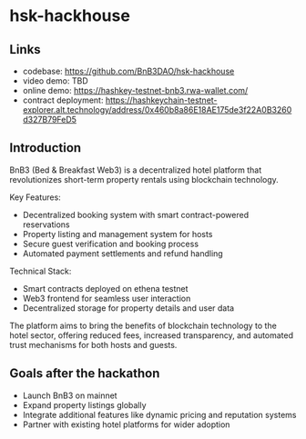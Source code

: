 # hsk-hackhouse

## Links

- codebase: https://github.com/BnB3DAO/hsk-hackhouse
- video demo: TBD
- online demo: https://hashkey-testnet-bnb3.rwa-wallet.com/
- contract deployment: https://hashkeychain-testnet-explorer.alt.technology/address/0x460b8a86E18AE175de3f22A0B3260d327B79FeD5

## Introduction

BnB3 (Bed & Breakfast Web3) is a decentralized hotel platform that revolutionizes short-term property rentals using blockchain technology.

Key Features:

- Decentralized booking system with smart contract-powered reservations
- Property listing and management system for hosts
- Secure guest verification and booking process
- Automated payment settlements and refund handling

Technical Stack:

- Smart contracts deployed on ethena testnet
- Web3 frontend for seamless user interaction
- Decentralized storage for property details and user data

The platform aims to bring the benefits of blockchain technology to the hotel sector, offering reduced fees, increased transparency, and automated trust mechanisms for both hosts and guests.

## Goals after the hackathon

- Launch BnB3 on mainnet
- Expand property listings globally
- Integrate additional features like dynamic pricing and reputation systems
- Partner with existing hotel platforms for wider adoption
